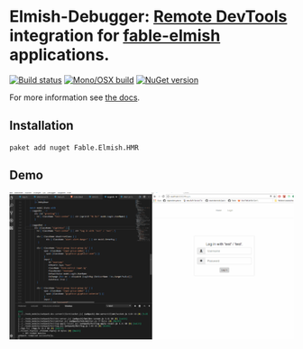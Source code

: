 Elmish-Debugger: [Remote DevTools](https://github.com/zalmoxisus/remotedev) integration for [fable-elmish](https://github.com/fable-compiler/fable-elmish) applications.
=======

[![Build status](https://ci.appveyor.com/api/projects/status/jbf5g40hpaib626t/branch/master?svg=true)](https://ci.appveyor.com/project/et1975/debugger/branch/master)
[![Mono/OSX build](https://travis-ci.org/fable-elmish/debugger.svg?branch=master)](https://travis-ci.org/fable-elmish/debugger) [![NuGet version](https://badge.fury.io/nu/Fable.Elmish.Debugger.svg)](https://badge.fury.io/nu/Fable.Elmish.Debugger)

For more information see [the docs](https://fable-elmish.github.io/debugger).

## Installation
```shell
paket add nuget Fable.Elmish.HMR
```

## Demo

![hmr demo](docs/files/img/hmr_demo.gif)
